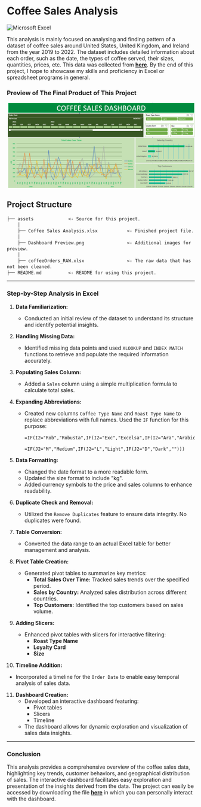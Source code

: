# Coffee Sales Analysis

![Microsoft Excel](https://img.shields.io/badge/Microsoft_Excel-217346?style=for-the-badge&logo=microsoft-excel&logoColor=white)

This analysis is mainly focused on analysing and finding pattern of a dataset of coffee sales around United States, United Kingdom, and Ireland from the year 2019 to 2022. The dataset includes detailed information about each order, such as the date, the types of coffee served, their sizes, quantities, prices, etc. This data was collected from <b>[here](https://github.com/mochen862/excel-project-coffee-sales/blob/019f1f41f236a4c66a34282a85095648de48de3b/coffeeOrdersProject.xlsx)</b>. By the end of this project, I hope to showcase my skills and proficiency in Excel or spreadsheet programs in general.

### Preview of The Final Product of This Project

![final_dashboard](/assets/DashboardPreview.png)

## Project Structure

    ├── assets             <- Source for this project.
        │
        ├── Coffee Sales Analysis.xlsx           <- Finished project file.
        │   
        ├── Dashboard Preview.png                <- Additional images for preview.
        │
        ├── coffeeOrders_RAW.xlsx                <- The raw data that has not been cleaned.
    ├── README.md          <- README for using this project.

  
--------

### Step-by-Step Analysis in Excel

1. **Data Familiarization:**
   - Conducted an initial review of the dataset to understand its structure and identify potential insights.

2. **Handling Missing Data:**
   - Identified missing data points and used `XLOOKUP` and `INDEX MATCH` functions to retrieve and populate the required information accurately.

3. **Populating Sales Column:**
   - Added a `Sales` column using a simple multiplication formula to calculate total sales.

4. **Expanding Abbreviations:**
   - Created new columns `Coffee Type Name` and `Roast Type Name` to replace abbreviations with full names. Used the `IF` function for this purpose:
     ```excel
     =IF(I2="Rob","Robusta",IF(I2="Exc","Excelsa",IF(I2="Ara","Arabica",IF(I2="Lib","Liberica",""))))
     ```
     
     ```excel
     =IF(J2="M","Medium",IF(J2="L","Light",IF(J2="D","Dark","")))
     ```

5. **Data Formatting:**
   - Changed the date format to a more readable form.
   - Updated the size format to include "kg".
   - Added currency symbols to the price and sales columns to enhance readability.

6. **Duplicate Check and Removal:**
   - Utilized the `Remove Duplicates` feature to ensure data integrity. No duplicates were found.

7. **Table Conversion:**
   - Converted the data range to an actual Excel table for better management and analysis.

8. **Pivot Table Creation:**
   - Generated pivot tables to summarize key metrics:
     - **Total Sales Over Time:** Tracked sales trends over the specified period.
     - **Sales by Country:** Analyzed sales distribution across different countries.
     - **Top Customers:** Identified the top customers based on sales volume.

9. **Adding Slicers:**
   - Enhanced pivot tables with slicers for interactive filtering:
     - **Roast Type Name**
     - **Loyalty Card**
     - **Size**

10. **Timeline Addition:**
   - Incorporated a timeline for the `Order Date` to enable easy temporal analysis of sales data.

11. **Dashboard Creation:**
    - Developed an interactive dashboard featuring:
      - Pivot tables
      - Slicers
      - Timeline
    - The dashboard allows for dynamic exploration and visualization of sales data insights.

---

### Conclusion

This analysis provides a comprehensive overview of the coffee sales data, highlighting key trends, customer behaviors, and geographical distribution of sales. The interactive dashboard facilitates easy exploration and presentation of the insights derived from the data. The project can easily be accessed by downloading the file <b>[here](https://github.com/Fahruni/Coffee-Sales-Analysis/blob/main/assets/Coffee%20Sales%20Analysis.xlsx)</b> in which you can personally interact with the dashboard.
